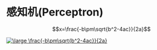 # 感知机(Perceptron)

<script type="text/javascript" src="http://cdn.mathjax.org/mathjax/latest/MathJax.js?config=default"></script>

$$x=\frac{-b\pm\sqrt{b^2-4ac}}{2a}$$

<a href="http://www.codecogs.com/eqnedit.php?latex=\dpi{120}&space;\large&space;\frac{-b\pm\sqrt{b^2-4ac}}{2a}" target="_blank"><img src="http://latex.codecogs.com/gif.latex?\dpi{120}&space;\large&space;\frac{-b\pm\sqrt{b^2-4ac}}{2a}" title="\large \frac{-b\pm\sqrt{b^2-4ac}}{2a}" /></a>
